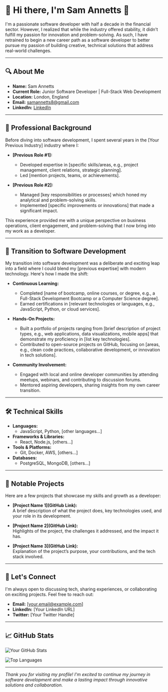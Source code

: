 # 👋 Hi there, I'm Sam Annetts 👋

I'm a passionate software developer with half a decade in the financial sector. However, I realized that while the industry offered stability, it didn’t fulfill my passion for innovation and problem-solving. As such, I have retrained to begin a new career path as a software developer to better pursue my passion of building creative, technical solutions that address real-world challenges.

---

## 🔍 About Me

- **Name:** Sam Annetts
- **Current Role:** Junior Software Developer | Full-Stack Web Development
- **Location:** London, England
- **Email:** samannetts8@gmail.com
- **LinkedIn:** [LinkedIn](https://www.linkedin.com/in/sam-annetts-cfa-a9743b163/)

---

## 💼 Professional Background

Before diving into software development, I spent several years in the [Your Previous Industry] industry where I:

- **[Previous Role #1]:**  
  - Developed expertise in [specific skills/areas, e.g., project management, client relations, strategic planning].
  - Led [mention projects, teams, or achievements].

- **[Previous Role #2]:**  
  - Managed [key responsibilities or processes] which honed my analytical and problem-solving skills.
  - Implemented [specific improvements or innovations] that made a significant impact.

This experience provided me with a unique perspective on business operations, client engagement, and problem-solving that I now bring into my work as a developer.

---

## 🚀 Transition to Software Development

My transition into software development was a deliberate and exciting leap into a field where I could blend my [previous expertise] with modern technology. Here's how I made the shift:

- **Continuous Learning:**  
  - Completed [name of bootcamp, online courses, or degree, e.g., a Full-Stack Development Bootcamp or a Computer Science degree].  
  - Earned certifications in [relevant technologies or languages, e.g., JavaScript, Python, or cloud services].

- **Hands-On Projects:**  
  - Built a portfolio of projects ranging from [brief description of project types, e.g., web applications, data visualizations, mobile apps] that demonstrate my proficiency in [list key technologies].
  - Contributed to open-source projects on GitHub, focusing on [areas, e.g., clean code practices, collaborative development, or innovation in tech solutions].

- **Community Involvement:**  
  - Engaged with local and online developer communities by attending meetups, webinars, and contributing to discussion forums.
  - Mentored aspiring developers, sharing insights from my own career transition.

---

## 🛠️ Technical Skills

- **Languages:**  
  - JavaScript, Python, [other languages...]
- **Frameworks & Libraries:**  
  - React, Node.js, [others...]
- **Tools & Platforms:**  
  - Git, Docker, AWS, [others...]
- **Databases:**  
  - PostgreSQL, MongoDB, [others...]

---

## 📂 Notable Projects

Here are a few projects that showcase my skills and growth as a developer:

- **[Project Name 1](GitHub Link):**  
  A brief description of what the project does, key technologies used, and your role in its development.

- **[Project Name 2](GitHub Link):**  
  Highlights of the project, the challenges it addressed, and the impact it has.

- **[Project Name 3](GitHub Link):**  
  Explanation of the project’s purpose, your contributions, and the tech stack involved.

---

## 🤝 Let's Connect

I'm always open to discussing tech, sharing experiences, or collaborating on exciting projects. Feel free to reach out:

- **Email:** [your.email@example.com]
- **LinkedIn:** [Your LinkedIn URL]
- **Twitter:** [Your Twitter Handle]

---

## 📈 GitHub Stats

![Your GitHub Stats](https://github-readme-stats.vercel.app/api?username=[YourUsername]&show_icons=true&theme=radical)

![Top Languages](https://github-readme-stats.vercel.app/api/top-langs/?username=[YourUsername]&layout=compact&theme=radical)

---

*Thank you for visiting my profile! I'm excited to continue my journey in software development and make a lasting impact through innovative solutions and collaboration.*

